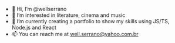 - 👋 Hi, I’m @wellserrano
- 👀 I’m interested in literature, cinema and music
- 🌱 I’m currently creating a portfolio to show my skills using JS/TS, Node.js and React
- 📫 You can reach me at well.serrano@yahoo.com.br

<!---
wellserrano/wellserrano is a ✨ special ✨ repository because its `README.md` (this file) appears on your GitHub profile.
You can click the Preview link to take a look at your changes.
--->
